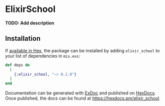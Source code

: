 # ElixirSchool

**TODO: Add description**

## Installation

If [available in Hex](https://hex.pm/docs/publish), the package can be installed
by adding `elixir_school` to your list of dependencies in `mix.exs`:

```elixir
def deps do
  [
    {:elixir_school, "~> 0.1.0"}
  ]
end
```

Documentation can be generated with [ExDoc](https://github.com/elixir-lang/ex_doc)
and published on [HexDocs](https://hexdocs.pm). Once published, the docs can
be found at <https://hexdocs.pm/elixir_school>.


